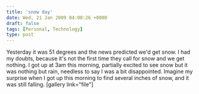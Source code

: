 ```yaml
---
title: 'snow day'
date: Wed, 21 Jan 2009 04:00:26 +0000
draft: false
tags: [Personal, Technology]
type: post
---
```


Yesterday it was 51 degrees and the news predicted we'd get snow. I had my doubts, because it's not the first time they call for snow and we get nothing. I got up at 3am this morning, partially excited to see snow but it was nothing but rain, needless to say I was a bit disappointed. Imagine my surprise when I got up this morning to find several inches of snow, and it was still falling. \[gallery link="file"\]
